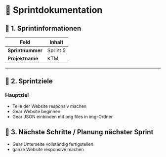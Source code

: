 # 📝 Sprintdokumentation

## 🧭 1. Sprintinformationen

| Feld | Inhalt |
|------|--------|
| **Sprintnummer** | Sprint 5 |
| **Projektname** | KTM |

---

## 🎯 2. Sprintziele

### Hauptziel
- Teile der Website responsiv machen
- Gear Website beginnen
- Gear JSON einbinden mit png files in img-Ordner


## 🔄 3. Nächste Schritte / Planung nächster Sprint

- Gear Unterseite vollständig fertigstellen
- ganze Website responsive machen